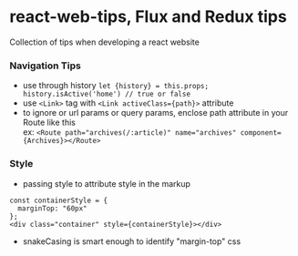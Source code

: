# react-web-tips, Flux and Redux tips
Collection of tips when developing a react website

### Navigation Tips
* use through history `let {history} = this.props; history.isActive('home') // true or false`
* use `<Link>` tag with `<Link activeClass={path}>` attribute
* to ignore or url params or query params, enclose path attribute in your Route like this
  <br /> ex: `<Route path="archives(/:article)" name="archives" component={Archives}></Route>`
  
### Style
* passing style to attribute style in the markup
```
const containerStyle = {
  marginTop: "60px"
};
<div class="container" style={containerStyle}></div>
```
* snakeCasing is smart enough to identify "margin-top" css

